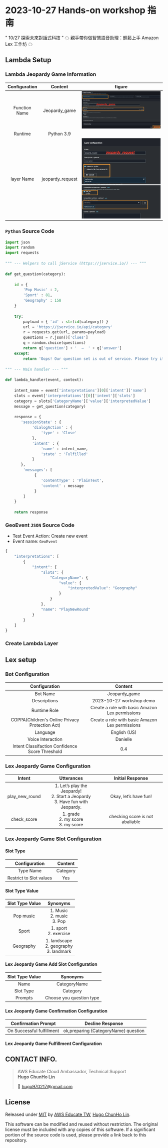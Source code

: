 # 2023-10-27 Hands-on workshop 指南

" 10/27 探索未來對話式科技 " ☁ 親手帶你做智慧語音助理：輕鬆上手 Amazon Lex 工作坊 ☁

## Lambda Setup

### Lambda Jeopardy Game Information
| Configuration | Content | figure |
|:-:|:-:|:-:|
| Function Name | Jeopardy_game | ![](imgs/lamda_01.png)|
| Runtime | Python 3.9 | |
| layer Name | jeopardy_request | ![](imgs/lambda_layer.png) <br> ![](imgs/lambda_layer_02.png)|

### `Python` Source Code
```python
import json
import random
import requests

""" --- Helpers to call jService (https://jservice.io/) --- """

def get_question(category):

    id = {
        'Pop Music' : 2,
        'Sport' : 81,
        'Geography' : 158
    }

    try:
        payload = { 'id' : str(id[category]) }
        url = 'https://jservice.io/api/category'
        r = requests.get(url, params=payload)
        questions = r.json()['clues']
        q = random.choice(questions)
        return q['question'] + '  →  ' + q['answer']
    except:
        return 'Oops! Our question set is out of service. Please try it later.'

""" --- Main handler --- """

def lambda_handler(event, context):

    intent_name = event['interpretations'][0]['intent']['name']
    slots = event['interpretations'][0]['intent']['slots']
    category = slots['CategoryName']['value']['interpretedValue']
    message = get_question(category)

    response = {
       'sessionState' : {
            'dialogAction' : {
                'type' : 'Close'
            },
            'intent' : {
                'name' : intent_name,
                'state' : 'Fulfilled'
            }
       },
        'messages': [
             {
                'contentType' : 'PlainText',
                'content' : message
             }
        ]
    }

    return response
```

### GeoEvent `JSON` Source Code

- Test Event Action: Create new event
- Event name: `GeoEvent`

```js
{
    "interpretations": [
        {
            "intent": {
                "slots": {
                    "CategoryName": {
                        "value": {
                            "interpretedValue": "Geography"
                        }
                    }
                },
                "name": "PlayNewRound"
            }
        }
    ]
}
```

### Create Lambda Layer

## Lex setup

### Bot Configuration

| Configuration | Content |
|:-:|:-:|
| Bot Name | Jeopardy_game |
| Descriptions | 2023-10-27 workshop demo |
| Runtime Role | Create a role with basic Amazon Lex permissions |
| COPPA(Children's Online Privacy Protection Act) | Create a role with basic Amazon Lex permissions |
| Language | English (US) |
| Voice Interaction | Danielle |
| Intent Classifaction Confidence Score Threshold | 0.4 |

### Lex Jeopardy Game Configuration

| Intent | Utterances | Initial Response |
|:-:|:-:|:-:|
| play_new_round | 1. Let’s play the Jeopardy! <br>2. Start a Jeopardy <br>3. Have fun with Jeopardy. | Okay, let’s have fun! |
| check_score | 1. grade <br>2. my score <br>3. my score | checking score is not abaliable |


### Lex Jeopardy Game Slot Configuration

#### Slot Type
| Configuration | Content |
|:-:|:-:|
| Type Name | Category |
| Restrict to Slot values | Yes |

#### Slot Type Value
| Slot Type Value |     Synonyms     |
|:-------------:|:--------------:|
| Pop music | 1. Music <br>2. music <br>3. Pop |
| Sport | 1. sport <br>2. exercise  |
| Geography | 1. landscape <br>2. geography <br>3. landmark |

#### Lex Jeopardy Game Add Slot Configuration
| Slot Type Value |     Synonyms     |
|:-------------:|:--------------:|
| Name | CategoryName |
| Slot Type | Category  |
| Prompts | Choose you question type |

#### Lex Jeopardy Game Confirmation Configuration
| Confirmation Prompt |     Decline Response     |
|:-------------:|:--------------:|
| On Successful fulfillment | ok,preparing {CategoryName} question |

#### Lex Jeopardy Game Fulfillment Configuration



## CONTACT INFO.

> AWS Educate Cloud Ambassador, Technical Support </br>
> **Hugo ChunHo Lin**
> 
> <aside>
>   📩 <a href="mailto:hugo970217@gmail.com">hugo970217@gmail.com</a>
> </aside>

## License
Released under [MIT](./LICENSE) by [AWS Educate TW](https://aws.amazon.com/tw/education/awseducate/), [Hugo ChunHo Lin](https://github.com/1chooo).

This software can be modified and reused without restriction.
The original license must be included with any copies of this software.
If a significant portion of the source code is used, please provide a link back to this repository.